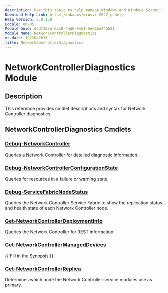 ```yaml
---
description: Use this topic to help manage Windows and Windows Server technologies with Windows PowerShell.
Download Help Link: https://aka.ms/winsvr-2022-pshelp
Help Version: 5.0.1.0
Locale: en-US
Module Guid: d6df305a-d5c8-4ad6-9161-5ee6ba44b501
Module Name: NetworkControllerDiagnostics
ms.date: 12/20/2016
title: NetworkControllerDiagnostics
---
```


# NetworkControllerDiagnostics Module
## Description
This reference provides cmdlet descriptions and syntax for Network Controller diagnostics.

## NetworkControllerDiagnostics Cmdlets
### [Debug-NetworkController](./Debug-NetworkController.md)
Queries a Network Controller for detailed diagnostic information.

### [Debug-NetworkControllerConfigurationState](./Debug-NetworkControllerConfigurationState.md)
Queries for resources in a failure or warning state.

### [Debug-ServiceFabricNodeStatus](./Debug-ServiceFabricNodeStatus.md)
Queries the Network Controller Service Fabric to show the replication status and health state of each Network Controller node.

### [Get-NetworkControllerDeploymentInfo](./Get-NetworkControllerDeploymentInfo.md)
Queries the Network Controller for REST information.

### [Get-NetworkControllerManagedDevices](Get-NetworkControllerManagedDevices.md)
{{ Fill in the Synopsis }}

### [Get-NetworkControllerReplica](Get-NetworkControllerReplica.md)
Determines which node the Network Controller service modules use as primary.

